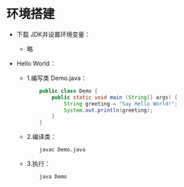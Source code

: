 # 环境搭建
- 下载 JDK并设置环境变量：
    - 略

- Hello World：
    - 1.编写类 Demo.java：
        ```java
            public class Demo {
                public static void main (String[] args) {
                    String greeting = "Say Hello World!";
                    System.out.println(greeting);
                }
            }
        ```

    - 2.编译类：
        ```bash
            javac Demo.java
        ```

    - 3.执行：
        ```bash
            java Demo
        ```
